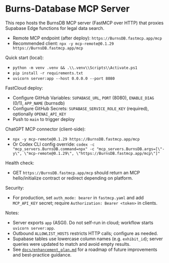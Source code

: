 # Burns-Database MCP Server

This repo hosts the BurnsDB MCP server (FastMCP over HTTP) that proxies Supabase Edge functions for legal data search.

- Remote MCP endpoint (after deploy): `https://BurnsDB.fastmcp.app/mcp`
- Recommended client: `npx -y mcp-remote@0.1.29 https://BurnsDB.fastmcp.app/mcp`

Quick start (local):
- `python -m venv .venv && .\\.venv\\Scripts\\Activate.ps1`
- `pip install -r requirements.txt`
- `uvicorn server:app --host 0.0.0.0 --port 8080`

FastCloud deploy:
- Configure GitHub Variables: `SUPABASE_URL`, `PORT` (8080), `ENABLE_DIAG` (0/1), `APP_NAME` (burnsdb)
- Configure GitHub Secrets: `SUPABASE_SERVICE_ROLE_KEY` (required), optionally `OPENAI_API_KEY`
- Push to `main` to trigger deploy

ChatGPT MCP connector (client-side):
- `npx -y mcp-remote@0.1.29 https://BurnsDB.fastmcp.app/mcp`
- Or Codex CLI config override:
  `codex -c "mcp_servers.BurnsDB.command=npx" -c "mcp_servers.BurnsDB.args=[\"-y\", \"mcp-remote@0.1.29\", \"https://BurnsDB.fastmcp.app/mcp\"]"`

Health check:
- GET `https://BurnsDB.fastmcp.app/mcp` should return an MCP hello/initialize contract or redirect depending on platform.

Security:
- For production, set `auth_mode: bearer` in `fastmcp.yaml` and add `MCP_API_KEY` secret; require `Authorization: Bearer <token>` in clients.

Notes:
- Server exports `app` (ASGI). Do not self-run in cloud; workflow starts `uvicorn server:app`.
- Outbound `ALLOWLIST_HOSTS` restricts HTTP calls; configure as needed.
- Supabase tables use lowercase column names (e.g. `exhibit_id`); server queries were updated to match and avoid empty results.
- See [`docs/enhancement_plan.md`](docs/enhancement_plan.md) for a roadmap of future improvements and best‑practice guidance.
